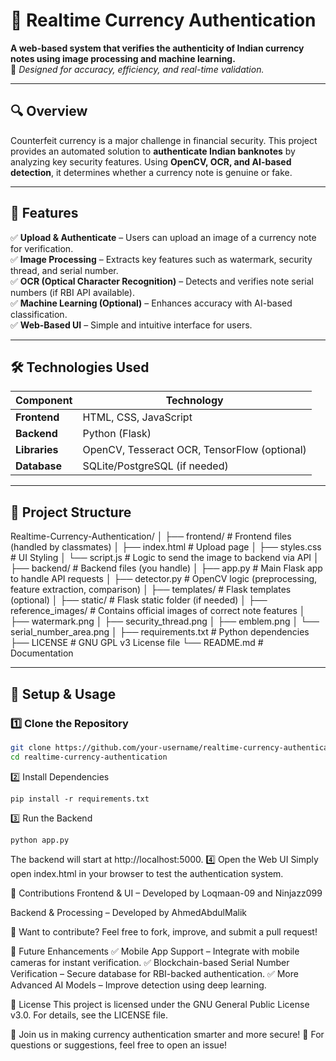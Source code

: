 # 🏦 Realtime Currency Authentication

**A web-based system that verifies the authenticity of Indian currency notes using image processing and machine learning.**  
🚀 *Designed for accuracy, efficiency, and real-time validation.*

---

## 🔍 Overview
Counterfeit currency is a major challenge in financial security. This project provides an automated solution to **authenticate Indian banknotes** by analyzing key security features. Using **OpenCV, OCR, and AI-based detection**, it determines whether a currency note is genuine or fake.

---

## 🌟 Features
✅ **Upload & Authenticate** – Users can upload an image of a currency note for verification.  
✅ **Image Processing** – Extracts key features such as watermark, security thread, and serial number.  
✅ **OCR (Optical Character Recognition)** – Detects and verifies note serial numbers (if RBI API available).  
✅ **Machine Learning (Optional)** – Enhances accuracy with AI-based classification.  
✅ **Web-Based UI** – Simple and intuitive interface for users.  

---

## 🛠️ Technologies Used
| Component  | Technology |
|------------|------------|
| **Frontend**  | HTML, CSS, JavaScript |
| **Backend**   | Python (Flask) |
| **Libraries** | OpenCV, Tesseract OCR, TensorFlow (optional) |
| **Database**  | SQLite/PostgreSQL (if needed) |

---

## 📂 Project Structure
Realtime-Currency-Authentication/
│
├── frontend/            # Frontend files (handled by classmates)
│   ├── index.html       # Upload page
│   ├── styles.css       # UI Styling
│   └── script.js        # Logic to send the image to backend via API
│
├── backend/             # Backend files (you handle)
│   ├── app.py           # Main Flask app to handle API requests
│   ├── detector.py      # OpenCV logic (preprocessing, feature extraction, comparison)
│   ├── templates/       # Flask templates (optional)
│   ├── static/          # Flask static folder (if needed)
│
├── reference_images/    # Contains official images of correct note features
│   ├── watermark.png
│   ├── security_thread.png
│   ├── emblem.png
│   └── serial_number_area.png
│
├── requirements.txt     # Python dependencies
├── LICENSE              # GNU GPL v3 License file
└── README.md            # Documentation


---

## 🚀 Setup & Usage

### 1️⃣ Clone the Repository  
```sh
git clone https://github.com/your-username/realtime-currency-authentication.git
cd realtime-currency-authentication
```
2️⃣ Install Dependencies
```
pip install -r requirements.txt
```
3️⃣ Run the Backend
```
python app.py
```
The backend will start at http://localhost:5000.
4️⃣ Open the Web UI
Simply open index.html in your browser to test the authentication system.

🎯 Contributions
Frontend & UI – Developed by Loqmaan-09 and Ninjazz099

Backend & Processing – Developed by AhmedAbdulMalik

🔧 Want to contribute? Feel free to fork, improve, and submit a pull request!

📌 Future Enhancements
✅ Mobile App Support – Integrate with mobile cameras for instant verification.
✅ Blockchain-based Serial Number Verification – Secure database for RBI-backed authentication.
✅ More Advanced AI Models – Improve detection using deep learning.

📜 License
This project is licensed under the GNU General Public License v3.0.
For details, see the LICENSE file.

🚀 Join us in making currency authentication smarter and more secure!
💬 For questions or suggestions, feel free to open an issue!

